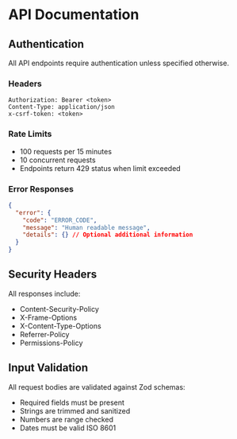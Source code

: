 # API Documentation

## Authentication
All API endpoints require authentication unless specified otherwise.

### Headers
```
Authorization: Bearer <token>
Content-Type: application/json
x-csrf-token: <token>
```

### Rate Limits
- 100 requests per 15 minutes
- 10 concurrent requests
- Endpoints return 429 status when limit exceeded

### Error Responses
```json
{
  "error": {
    "code": "ERROR_CODE",
    "message": "Human readable message",
    "details": {} // Optional additional information
  }
}
```

## Security Headers
All responses include:
- Content-Security-Policy
- X-Frame-Options
- X-Content-Type-Options
- Referrer-Policy
- Permissions-Policy

## Input Validation
All request bodies are validated against Zod schemas:
- Required fields must be present
- Strings are trimmed and sanitized
- Numbers are range checked
- Dates must be valid ISO 8601